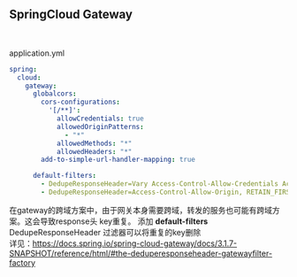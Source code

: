 ## SpringCloud Gateway 

<br>

application.yml
```yml
spring:
  cloud:
    gateway:
      globalcors:
        cors-configurations:
          '[/**]':
            allowCredentials: true
            allowedOriginPatterns:
              - "*"
            allowedMethods: "*"
            allowedHeaders: "*"
        add-to-simple-url-handler-mapping: true

      default-filters:
        - DedupeResponseHeader=Vary Access-Control-Allow-Credentials Access-Control-Allow-Origin, RETAIN_UNIQUE
        - DedupeResponseHeader=Access-Control-Allow-Origin, RETAIN_FIRST

```

在gateway的跨域方案中，由于网关本身需要跨域，转发的服务也可能有跨域方案。这会导致response头 key重复。
添加 <b>default-filters</b>  DedupeResponseHeader 过滤器可以将重复的key删除 <br> 
详见：https://docs.spring.io/spring-cloud-gateway/docs/3.1.7-SNAPSHOT/reference/html/#the-deduperesponseheader-gatewayfilter-factory